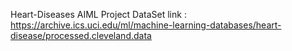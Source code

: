 Heart-Diseases AIML Project
DataSet link : https://archive.ics.uci.edu/ml/machine-learning-databases/heart-disease/processed.cleveland.data
